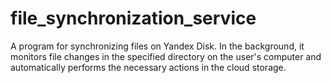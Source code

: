 # file_synchronization_service
A program for synchronizing files on Yandex Disk. In the background, it monitors file changes in the specified directory on the user's computer and automatically performs the necessary actions in the cloud storage.
